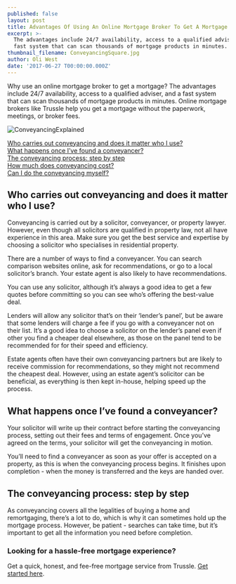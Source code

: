 ```yaml
---
published: false
layout: post
title: Advantages Of Using An Online Mortgage Broker To Get A Mortgage
excerpt: >-
  The advantages include 24/7 availability, access to a qualified adviser, and a
  fast system that can scan thousands of mortgage products in minutes.  
thumbnail_filename: ConveyancingSquare.jpg
author: Oli West
date: '2017-06-27 T00:00:00.000Z'
---
```

Why use an online mortgage broker to get a mortgage? The advantages include 24/7 availability, access to a qualified adviser, and a fast system that can scan thousands of mortgage products in minutes. Online mortgage brokers like Trussle help you get a mortgage without the paperwork, meetings, or broker fees. 

![ConveyancingExplained]({{site.baseurl}}/images/post_images/Conveyancing.jpg)

[Who carries out conveyancing and does it matter who I use?](#who-carries-out-conveyancing-and-does-it-matter-who-i-use)  
[What happens once I’ve found a conveyancer?](#what-happens-once-ive-found-a-conveyancer)  
[The conveyancing process: step by step](#the-conveyancing-process-step-by-step)  
[How much does conveyancing cost?](#how-much-does-conveyancing-cost)  
[Can I do the conveyancing myself?](#can-i-do-the-conveyancing-myself)  
 
## Who carries out conveyancing and does it matter who I use?
Conveyancing is carried out by a solicitor, conveyancer, or property lawyer. However, even though all solicitors are qualified in property law, not all have experience in this area. Make sure you get the best service and expertise by choosing a solicitor who specialises in residential property. 
 
There are a number of ways to find a conveyancer. You can search comparison websites online, ask for recommendations, or go to a local solicitor’s branch. Your estate agent is also likely to have recommendations. 
 
You can use any solicitor, although it’s always a good idea to get a few quotes before committing so you can see who’s offering the best-value deal. 
 
Lenders will allow any solicitor that’s on their ‘lender’s panel’, but be aware that some lenders will charge a fee if you go with a conveyancer not on their list. It’s a good idea to choose a solicitor on the lender’s panel even if other you find a cheaper deal elsewhere, as those on the panel tend to be recommended for for their speed and efficiency. 
 
Estate agents often have their own conveyancing partners but are likely to receive commission for recommendations, so they might not recommend the cheapest deal. However, using an estate agent’s solicitor can be beneficial, as everything is then kept in-house, helping speed up the process. 
 
## What happens once I’ve found a conveyancer?
Your solicitor will write up their contract before starting the conveyancing process, setting out their fees and terms of engagement. Once you’ve agreed on the terms, your solicitor will get the conveyancing in motion. 
 
You’ll need to find a conveyancer as soon as your offer is accepted on a property, as this is when the conveyancing process begins. It finishes upon completion - when the money is transferred and the keys are handed over.
 
## The conveyancing process: step by step
As conveyancing covers all the legalities of buying a home and remortgaging, there’s a lot to do, which is why it can sometimes hold up the mortgage process. However, be patient - searches can take time, but it’s important to get all the information you need before completion.


### Looking for a hassle-free mortgage experience?

Get a quick, honest, and fee-free mortgage service from Trussle. [Get started here](https://trussle.com/?utm_source=blog&utm_medium=get-started-cta&utm_campaign=170503).